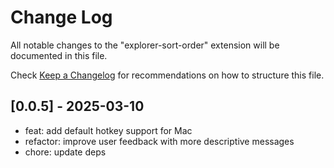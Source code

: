 # Change Log

All notable changes to the "explorer-sort-order" extension will be documented in this file.

Check [Keep a Changelog](http://keepachangelog.com/) for recommendations on how to structure this file.

## [0.0.5] - 2025-03-10

- feat: add default hotkey support for Mac
- refactor: improve user feedback with more descriptive messages
- chore: update deps
